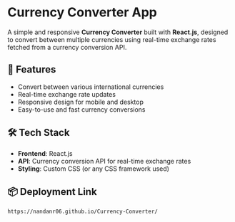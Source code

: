 # Currency Converter App

A simple and responsive **Currency Converter** built with **React.js**, designed to convert between multiple currencies using real-time exchange rates fetched from a currency conversion API.

## 🚀 Features
- Convert between various international currencies
- Real-time exchange rate updates
- Responsive design for mobile and desktop
- Easy-to-use and fast currency conversions

## 🛠️ Tech Stack
- **Frontend**: React.js
- **API**: Currency conversion API for real-time exchange rates
- **Styling**: Custom CSS (or any CSS framework used)

## 📦 Deployment Link
   ```bash
   https://nandanr06.github.io/Currency-Converter/

